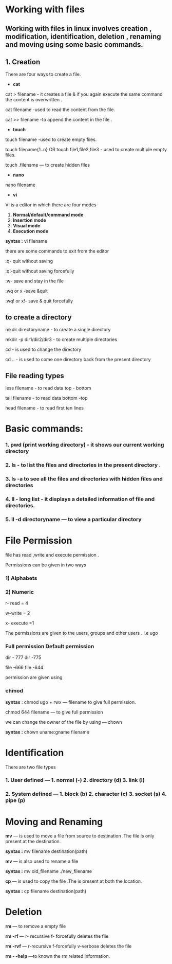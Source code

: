 # Working with files

## Working with files in linux involves creation , modification, identification, deletion , renaming and moving using some basic commands.

## **1. Creation**

There are four ways to create a file.

- **cat**

 cat > filename - it creates a file & if you again execute the same command the content is     overwritten .



 cat filename -used to read the content from the file.

 cat >> filename -to append the content in the file .



- **touch**

touch filename -used to create empty files.

touch filename{1..n} OR touch file1,file2,file3 - used to create multiple empty files.


touch .filename — to create hidden files


- **nano**

nano filename 

- **vi**

Vi is a editor in which there are four modes 

1. **Normal/default/command mode**
2. **Insertion mode**
3. **Visual mode**
4. **Execution mode**

 **syntax :** vi filename

there are some commands to exit from the editor 

:q- quit without saving

:q!-quit without saving forcefully

:w- save and stay in the file

:wq or x -save &quit

:wq! or x!- save & quit forcefully

 

## to create a directory

mkdir directoryname - to create a single directory

mkdir -p dir1/dir2/dir3 - to create multiple directories



cd - is used to change the directory

cd .. - is used to come one directory back from the present directory


## File reading types

less filename - to read data top - bottom

tail filename - to read data bottom -top

head filename - to read first ten lines

# Basic commands:

### 1. pwd (print working directory) - it shows our current working directory



### 2. ls - to list the files and directories in the present directory .



### 3. ls -a  to see all the files and directories with  hidden files  and directories



### 4. ll - long list - it displays a detailed information of file and directories.


### 5. ll -d  directoryname — to view a particular directory


# File Permission

file has read ,write and execute permission . 

Permissions can be given in two ways 

### 1)  Alphabets

### 2)  Numeric

r- read = 4

w-write = 2

x- execute =1

The permissions are given to the users, groups and other users . i.e ugo

### Full permission                              Default permission

dir - 777                                         dir -775

file -666                                          file -644

permission are given using 

### chmod

**syntax** : chmod  ugo + rwx — filename to give full permission.

chmod 644 filename — to give full permission 


we can change the owner of the file by using — chown

**syntax :** chown uname:gname filename


# Identification

There are two file types 

### 1. User defined  — 1. normal (-)   2. directory (d)   3. link (l)

### 2. System defined — 1. block (b)   2. character (c)  3. socket (s)  4. pipe (p)

# Moving and Renaming

**mv** — is used to move a file from source to destination .The file is only present at the destination.

**syntax :** mv  filename  destination(path)

**mv —** is also used to rename a file  


**syntax :** mv  old_filename  ./new_filename 


**cp** — is used to copy the file .The is present at both the location.

**syntax :** cp filename destination(path)


# Deletion

**rm** — to remove a empty file

**rm -rf** — r- recursive f- forcefully deletes the file 

**rm -rvf** — r-recursive f-forcefully v-verbose deletes the file 

**rm - -help** —to known the rm related information.
